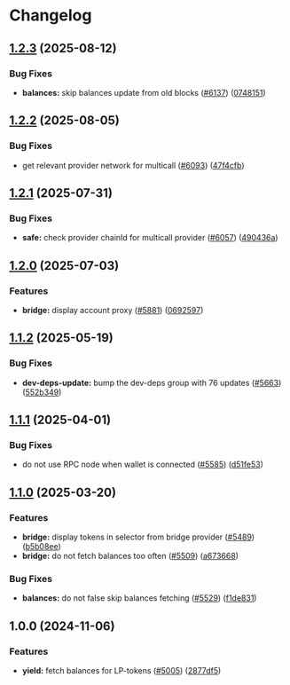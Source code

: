 # Changelog

## [1.2.3](https://github.com/cowprotocol/cowswap/compare/multicall-v1.2.2...multicall-v1.2.3) (2025-08-12)


### Bug Fixes

* **balances:** skip balances update from old blocks ([#6137](https://github.com/cowprotocol/cowswap/issues/6137)) ([0748151](https://github.com/cowprotocol/cowswap/commit/074815141e2992171cf752ef395a5dc34ecf6176))

## [1.2.2](https://github.com/cowprotocol/cowswap/compare/multicall-v1.2.1...multicall-v1.2.2) (2025-08-05)


### Bug Fixes

* get relevant provider network for multicall ([#6093](https://github.com/cowprotocol/cowswap/issues/6093)) ([47f4cfb](https://github.com/cowprotocol/cowswap/commit/47f4cfbea5f2a394a0fc10c9b90d313a46613373))

## [1.2.1](https://github.com/cowprotocol/cowswap/compare/multicall-v1.2.0...multicall-v1.2.1) (2025-07-31)


### Bug Fixes

* **safe:** check provider chainId for multicall provider ([#6057](https://github.com/cowprotocol/cowswap/issues/6057)) ([490436a](https://github.com/cowprotocol/cowswap/commit/490436a6b482f75876e471ba45ff1f7e02017ca0))

## [1.2.0](https://github.com/cowprotocol/cowswap/compare/multicall-v1.1.2...multicall-v1.2.0) (2025-07-03)


### Features

* **bridge:** display account proxy ([#5881](https://github.com/cowprotocol/cowswap/issues/5881)) ([0692597](https://github.com/cowprotocol/cowswap/commit/0692597adf45b469b5a547057b64e79296714ee2))

## [1.1.2](https://github.com/cowprotocol/cowswap/compare/multicall-v1.1.1...multicall-v1.1.2) (2025-05-19)


### Bug Fixes

* **dev-deps-update:** bump the dev-deps group with 76 updates ([#5663](https://github.com/cowprotocol/cowswap/issues/5663)) ([552b349](https://github.com/cowprotocol/cowswap/commit/552b349f53762a01ccf008e9a2083248424cbafa))

## [1.1.1](https://github.com/cowprotocol/cowswap/compare/multicall-v1.1.0...multicall-v1.1.1) (2025-04-01)


### Bug Fixes

* do not use RPC node when wallet is connected ([#5585](https://github.com/cowprotocol/cowswap/issues/5585)) ([d51fe53](https://github.com/cowprotocol/cowswap/commit/d51fe5394f6c13ed28ac1725331bfb505b8275a5))

## [1.1.0](https://github.com/cowprotocol/cowswap/compare/multicall-v1.0.0...multicall-v1.1.0) (2025-03-20)


### Features

* **bridge:** display tokens in selector from bridge provider ([#5489](https://github.com/cowprotocol/cowswap/issues/5489)) ([b5b08ee](https://github.com/cowprotocol/cowswap/commit/b5b08ee8da9c1746bd3b2147444c2090afdf3950))
* **bridge:** do not fetch balances too often ([#5509](https://github.com/cowprotocol/cowswap/issues/5509)) ([a673668](https://github.com/cowprotocol/cowswap/commit/a6736681aadc2e1e42dea3ca13827728976e4ce2))


### Bug Fixes

* **balances:** do not false skip balances fetching ([#5529](https://github.com/cowprotocol/cowswap/issues/5529)) ([f1de831](https://github.com/cowprotocol/cowswap/commit/f1de831143689d12cea15f0348d00561d77bcf68))

## 1.0.0 (2024-11-06)


### Features

* **yield:** fetch balances for LP-tokens ([#5005](https://github.com/cowprotocol/cowswap/issues/5005)) ([2877df5](https://github.com/cowprotocol/cowswap/commit/2877df52be2fd519a20157a1cd91a2e18e954dae))
